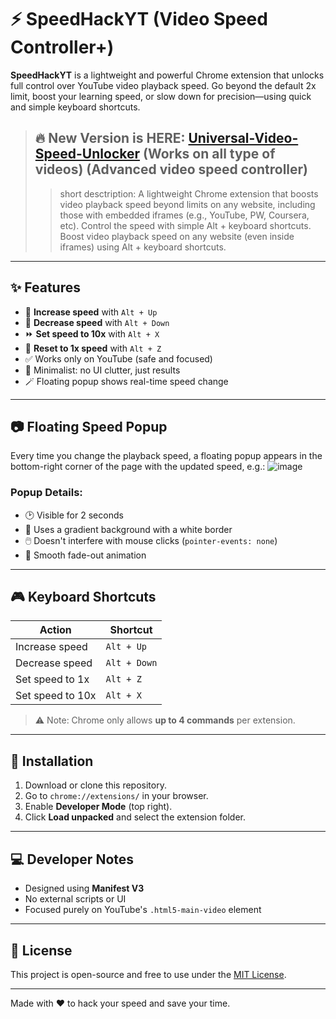 # ⚡ SpeedHackYT (Video Speed Controller+)

**SpeedHackYT** is a lightweight and powerful Chrome extension that unlocks full control over YouTube video playback speed. Go beyond the default 2x limit, boost your learning speed, or slow down for precision—using quick and simple keyboard shortcuts.

> ## 🔥 New Version is HERE: [Universal-Video-Speed-Unlocker](https://github.com/Coder-Bhai/Universal-Video-Speed-Unlocker) (Works on all type of videos) (Advanced video speed controller)
>> short desctription: A lightweight Chrome extension that boosts video playback speed beyond limits on any website, including those with embedded iframes (e.g., YouTube, PW, Coursera, etc). Control the speed with simple Alt + keyboard shortcuts. Boost video playback speed on any website (even inside iframes) using Alt + keyboard shortcuts.

---

## ✨ Features

- 🔼 **Increase speed** with `Alt + Up`
- 🔽 **Decrease speed** with `Alt + Down`
- ⏩ **Set speed to 10x** with `Alt + X`
- 🔁 **Reset to 1x speed** with `Alt + Z`
- ✅ Works only on YouTube (safe and focused)
- 🧠 Minimalist: no UI clutter, just results
- 🪄 Floating popup shows real-time speed change

---

## 📷 Floating Speed Popup

Every time you change the playback speed, a floating popup appears in the bottom-right corner of the page with the updated speed, e.g.:
![image](https://github.com/user-attachments/assets/3313a037-cdaf-4247-88eb-8d0e0dc97725)


### Popup Details:

- 🕑 Visible for 2 seconds
- 🎨 Uses a gradient background with a white border
- 🖱️ Doesn't interfere with mouse clicks (`pointer-events: none`)
- 💨 Smooth fade-out animation

---

## 🎮 Keyboard Shortcuts

| Action                | Shortcut     |
|-----------------------|--------------|
| Increase speed        | `Alt + Up`   |
| Decrease speed        | `Alt + Down` |
| Set speed to 1x       | `Alt + Z`    |
| Set speed to 10x      | `Alt + X`    |

> ⚠️ Note: Chrome only allows **up to 4 commands** per extension.

---

## 🚀 Installation

1. Download or clone this repository.
2. Go to `chrome://extensions/` in your browser.
3. Enable **Developer Mode** (top right).
4. Click **Load unpacked** and select the extension folder.

---

## 💻 Developer Notes

- Designed using **Manifest V3**
- No external scripts or UI
- Focused purely on YouTube's `.html5-main-video` element

---

## 📄 License

This project is open-source and free to use under the [MIT License](LICENSE).

---

Made with ❤️ to hack your speed and save your time.
